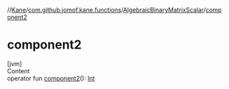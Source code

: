 //[Kane](../../index.md)/[com.github.jomof.kane.functions](../index.md)/[AlgebraicBinaryMatrixScalar](index.md)/[component2](component2.md)



# component2  
[jvm]  
Content  
operator fun [component2](component2.md)(): [Int](https://kotlinlang.org/api/latest/jvm/stdlib/kotlin/-int/index.html)  



